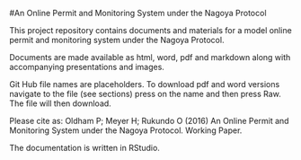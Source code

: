 #An Online Permit and Monitoring System under the Nagoya Protocol

This project repository contains documents and materials for a model online permit and monitoring system under the Nagoya Protocol. 

Documents are made available as html, word, pdf and markdown along with accompanying presentations and images.

Git Hub file names are placeholders. To download pdf and word versions navigate to the file (see sections) press on the name and then press Raw. The file will then download. 

Please cite as: Oldham P; Meyer H; Rukundo O (2016) An Online Permit and Monitoring System under the Nagoya Protocol. Working Paper. 

The documentation is written in RStudio. 
